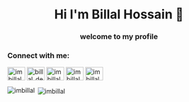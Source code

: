 <h1 align="center">Hi I'm Billal Hossain 👋</h1>
<h3 align="center">welcome to my profile</h3>

<h3 align="left">Connect with me:</h3>
<p align="left">
<a href="https://codepen.io/imbillal" target="blank"><img align="center" src="https://raw.githubusercontent.com/rahuldkjain/github-profile-readme-generator/master/src/images/icons/Social/codepen.svg" alt="imbillal" height="30" width="40" /></a>
<a href="https://twitter.com/billal_dev" target="blank"><img align="center" src="https://raw.githubusercontent.com/rahuldkjain/github-profile-readme-generator/master/src/images/icons/Social/twitter.svg" alt="billal_dev" height="30" width="40" /></a>
<a href="https://linkedin.com/in/imbillal" target="blank"><img align="center" src="https://raw.githubusercontent.com/rahuldkjain/github-profile-readme-generator/master/src/images/icons/Social/linked-in-alt.svg" alt="imbillal" height="30" width="40" /></a>
<a href="https://fb.com/imbillal" target="blank"><img align="center" src="https://raw.githubusercontent.com/rahuldkjain/github-profile-readme-generator/master/src/images/icons/Social/facebook.svg" alt="imbillal" height="30" width="40" /></a>
<a href="https://instagram.com/imbillal" target="blank"><img align="center" src="https://raw.githubusercontent.com/rahuldkjain/github-profile-readme-generator/master/src/images/icons/Social/instagram.svg" alt="imbillal" height="30" width="40" /></a>
</p>

<p><img align="left" src="https://github-readme-stats.vercel.app/api/top-langs?username=imbillal&show_icons=true&locale=en&layout=compact" alt="imbillal" /></p>

<p>&nbsp;<img align="center" src="https://github-readme-stats.vercel.app/api?username=imbillal&show_icons=true&locale=en" alt="imbillal" /></p>



